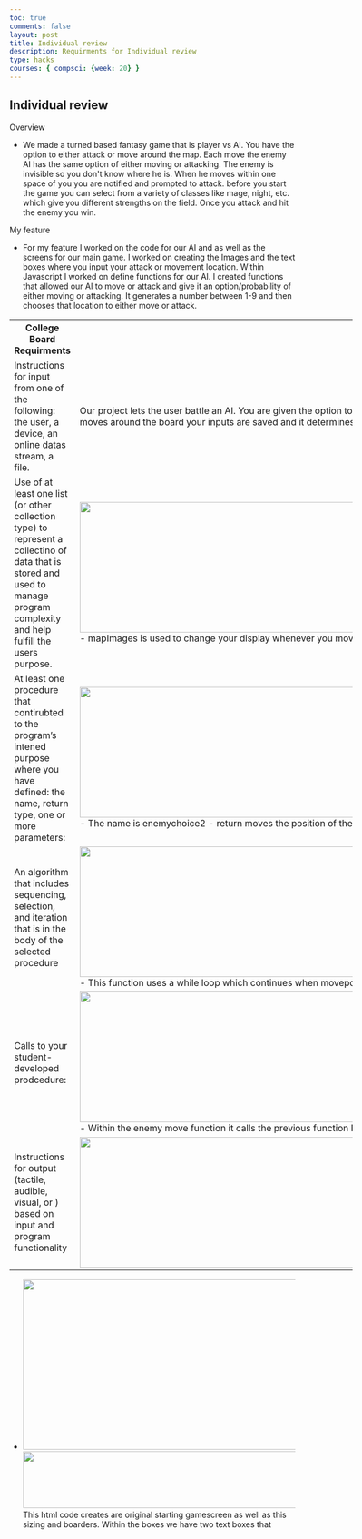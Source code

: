 ```yaml
---
toc: true
comments: false
layout: post
title: Individual review
description: Requirments for Individual review
type: hacks
courses: { compsci: {week: 20} }
---
```


## Individual review

Overview
- We made a turned based fantasy game that is player vs AI. You have the option to either attack or move around the map. Each move the enemy AI has the same option of either moving or attacking. The enemy is invisible so you don't know where he is. When he moves within one space of you you are notified and prompted to attack. before you start the game you can select from a variety of classes like mage, night, etc. which give you different strengths on the field. Once you attack and hit the enemy you win.

My feature
- For my feature I worked on the code for our AI and as well as the screens for our main game. I worked on creating the Images and the text boxes where you input your attack or movement location. Within Javascript I worked on define functions for our AI. I created functions that allowed our AI to move or attack and give it an option/probability of either moving or attacking. It generates a number between 1-9 and then chooses that location to either move or attack.


<html lang="en">
<head>
  <meta charset="UTF-8">
  <meta name="viewport" content="width=device-width, initial-scale=1.0">
  <title>2 Column 6 Row Table</title>
  <style>
    table {
      border-collapse: collapse;
      width: 120%;
    }

    th, td {
      border: 1px solid black;
      padding: 8px;
      text-align: center;
    }
  </style>
</head>
<body>

  <table>
    <tr>
      <th>College Board Requirments</th>
      <th>My Code</th>
    </tr>
    <tr>
      <td>Instructions for input from one of the following: the user, a device, an online datas stream, a file.</td>
      <td> Our project lets the user battle an AI. You are given the option to move or attack and when the enemy is in range you will be notified. Your enemy is has the same options and its your job to attack and take down the enemy. The AI has a generator that picks a location on the board to wither attack or move to. this moves the enemy around the board and gives him a probability of attacking you. When you, the user, moves around the board your inputs are saved and it determines where you will move.</td>
    </tr>
    <tr>
      <td>Use of at least one list (or other collection type) to represent a collectino of data that is stored and used to manage program complexity and help fulfill the users purpose.</td>
      <td> <img src="https://i.postimg.cc/fyn0LRbj/IMG-list2.jpg" height=230 width=3100>
      - mapImages is used to change your display whenever you move to a certain positino on the map. When you input a new location to move mapImages uses the corresponding image that responds with the proper location you entered, and then it updates your display. </td>
    </tr>
    <tr>
      <td>At least one procedure that contirubted to the program’s intened purpose where you have defined: the name, return type, one or more parameters:</td>
      <td><img src="https://i.postimg.cc/BbBcfKC1/Screenshot-2024-02-27-3-12-29-PM.png" height=230 width=3100>
      - The name is enemychoice2
      - return moves the position of the AI
      - parrameters are array </td>
    </tr>
    <tr>
      <td>An algorithm that includes sequencing, selection, and iteration that is in the body of the selected procedure</td>
      <td><img src="https://i.postimg.cc/nV14Mppn/Screenshot-2024-02-28-3-16-32-PM.png" height=230 width=3100>
      - This function uses a while loop which continues when moveposition is equal to position. It moves through the sequence in a specific order and then it checks the condition to make sure the enemy moves to a different position.</td>
    </tr>
    <tr>
      <td>Calls to your student-developed prodcedure:</td>
      <td><img src="https://i.postimg.cc/cJtzyFtg/Screenshot-2024-02-27-3-31-42-PM.png" height=230 width=3100>
      - Within the enemy move function it calls the previous function I showcased called enemychoice2 which generates a random location to select.</td>
    </tr>
    <tr>
      <td>Instructions for output (tactile, audible, visual, or ) based on input and program functionality</td>
      <td><img src="https://i.postimg.cc/3wpphHt5/Screenshot-2024-02-28-3-19-01-PM.png" height=230 width=3100></td>
    </tr>
  </table>

- <img src="https://i.postimg.cc/jS1BpTwQ/Screenshot-2024-02-29-1-28-01-PM.png" height=300 width=4000> <img src="https://i.postimg.cc/brdxc72k/Screenshot-2024-02-29-1-35-07-PM.png" height=100 width=4000>
This html code creates are original starting gamescreen as well as this sizing and boarders. Within the boxes we have two text boxes that 
</body>
</html>